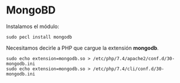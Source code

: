 # MongoBD

Instalamos el módulo:

```
sudo pecl install mongodb
```

Necesitamos decirle a PHP que cargue la extensión **mongodb**.

```
sudo echo extension=mongodb.so > /etc/php/7.4/apache2/conf.d/30-mongodb.ini
sudo echo extension=mongodb.so > /etc/php/7.4/cli/conf.d/30-mongodb.ini
```
